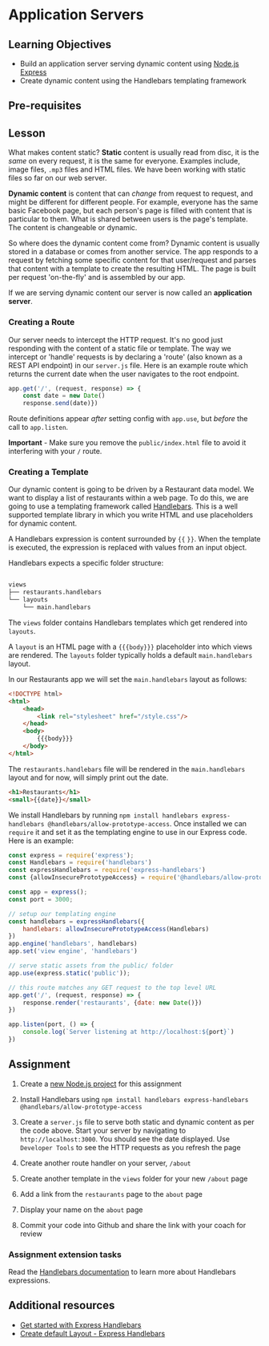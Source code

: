 # Application Servers

## Learning Objectives
* Build an application server serving dynamic content using [Node.js Express](https://expressjs.com/)  
* Create dynamic content using the Handlebars templating framework

## Pre-requisites

## Lesson
What makes content static? <b>Static</b> content is usually read from disc, it is the <em>same</em> on every request, it is the same for everyone. Examples include, image files, `.mp3` files and HTML files. We have been working with static files so far on our web server.

<b>Dynamic content</b> is content that can <em>change</em> from request to request, and might be different for different people. For example, everyone has the same basic Facebook page, but each person's page is filled with content that is particular to them. What is shared between users is the page's template. The content is changeable or dynamic.

So where does the dynamic content come from? Dynamic content is usually stored in a database or comes from another service. The app responds to a request by fetching some specific content for that user/request and parses that content with a template to create the resulting HTML. The page is built per request 'on-the-fly' and is assembled by our app.

If we are serving dynamic content our server is now called an <b>application server</b>.

### Creating a Route
Our server needs to intercept the HTTP request. It's no good just responding with the content of a static file or template. The way we intercept or 'handle' requests is by declaring a 'route' (also known as a REST API endpoint) in our `server.js` file. Here is an example route which returns the current date when the user navigates to the root endpoint.

```javascript
app.get('/', (request, response) => {
    const date = new Date()
    response.send(date)})
```
Route definitions appear <em>after</em> setting config with `app.use`, but <em>before</em> the call to `app.listen`. 

**Important** - Make sure you remove the `public/index.html` file to avoid it interfering with your `/` route.

### Creating a Template
Our dynamic content is going to be driven by a Restaurant data model. We want to display a list of restaurants within a web page. To do this, we are going to use a templating framework called [Handlebars](https://handlebarsjs.com/). This is a well supported template library in which you write HTML and use placeholders for dynamic content. 

A Handlebars expression is content surrounded by `{{` `}}`. When the template is executed, the expression is replaced with values from an input object. 

Handlebars expects a specific folder structure:
```sh

views
├── restaurants.handlebars
└── layouts
    └── main.handlebars

```
The `views` folder contains Handlebars templates which get rendered into `layouts`. 

A `layout` is an HTML page with a `{{{body}}}` placeholder into which views are rendered. The `layouts` folder typically holds a default `main.handlebars` layout. 

In our Restaurants app we will set the `main.handlebars` layout as follows: 
```html
<!DOCTYPE html>
<html>
    <head>
        <link rel="stylesheet" href="/style.css"/>
    </head>
    <body>
        {{{body}}}
    </body>
</html>
```
The `restaurants.handlebars` file will be rendered in the `main.handlebars` layout  and for now, will simply print out the date. 
```html
<h1>Restaurants</h1>
<small>{{date}}</small>
```

We install Handlebars by running `npm install handlebars express-handlebars @handlebars/allow-prototype-access`. Once installed we can `require` it and set it as the templating engine to use in our Express code. Here is an example:

```javascript
const express = require('express');
const Handlebars = require('handlebars')
const expressHandlebars = require('express-handlebars')
const {allowInsecurePrototypeAccess} = require('@handlebars/allow-prototype-access')

const app = express();
const port = 3000;

// setup our templating engine
const handlebars = expressHandlebars({
    handlebars: allowInsecurePrototypeAccess(Handlebars)
})
app.engine('handlebars', handlebars)
app.set('view engine', 'handlebars')

// serve static assets from the public/ folder
app.use(express.static('public'));

// this route matches any GET request to the top level URL
app.get('/', (request, response) => {
    response.render('restaurants', {date: new Date()})
})

app.listen(port, () => {
    console.log(`Server listening at http://localhost:${port}`)
})
```

## Assignment
  1. Create a [new Node.js project](/curriculum/Bootcamp/FAQ#createNewProject) for this assignment

  1. Install Handlebars using `npm install handlebars express-handlebars @handlebars/allow-prototype-access`

  1. Create a `server.js` file to serve both static and dynamic content as per the code above. Start your server by navigating to `http://localhost:3000`. You should see the date displayed. Use `Developer Tools` to see the HTTP requests as you refresh the page

  1. Create another route handler on your server, `/about`

  1. Create another template in the `views` folder for your new `/about` page

  1. Add a link from the `restaurants` page to the `about` page

  1. Display your name on the `about` page

  1. Commit your code into Github and share the link with your coach for review

  ### Assignment extension tasks
  Read the [Handlebars documentation](https://handlebarsjs.com/guide/#what-is-handlebars) to learn more about Handlebars expressions.

  ## Additional resources
   * [Get started with Express Handlebars](https://www.youtube.com/watch?v=erfN7fH7A6s) 
   * [Create default Layout - Express Handlebars](https://www.youtube.com/watch?v=Yh5qW_L5YNQ)


